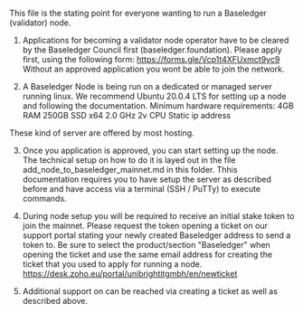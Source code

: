 This file is the stating point for everyone wanting to run a Baseledger (validator) node.

1) Applications for becoming a validator node operator have to be cleared by the Baseledger Council first (baseledger.foundation).
Please apply first, using the following form: https://forms.gle/Vcp1t4XFUxmct9yc9
Without an approved application you wont be able to join the network.

2) A Baseledger Node is being run on a dedicated or managed server running linux. We recommend Ubuntu 20.0.4 LTS for setting up a node and following the documentation.
Minimum hardware requirements:
4GB RAM
250GB SSD
x64 2.0 GHz 2v CPU
Static ip address

These kind of server are offered by most hosting. 
  

3) Once you application is approved, you can start setting up the node. The technical setup on how to do it is layed out in the file add_node_to_baseledger_mainnet.md in this folder. Thhis documentation requires you to have setup the server as described before and have access via a terminal (SSH / PuTTy) to execute commands.

4) During node setup you will be required to receive an initial stake token to join the mainnet. Please request the token opening a ticket on our support portal stating your newly created Baseledger address to send a token to. Be sure to select the product/section "Baseledger" when opening the ticket and use the same email address for creating the ticket that you used to apply for running a node.
https://desk.zoho.eu/portal/unibrightitgmbh/en/newticket

5) Additional support on can be reached via creating a ticket as well as described above.
